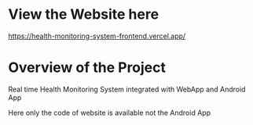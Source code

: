# View the Website here
https://health-monitoring-system-frontend.vercel.app/

# Overview of the Project
Real time Health Monitoring System integrated with WebApp and Android App

Here only the code of website is available not the Android App
